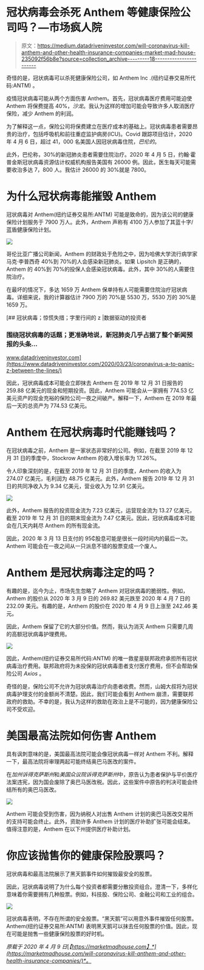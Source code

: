 # 冠状病毒会杀死 Anthem 等健康保险公司吗？—市场疯人院

> 原文：<https://medium.datadriveninvestor.com/will-coronavirus-kill-anthem-and-other-health-insurance-companies-market-mad-house-235092f56b8e?source=collection_archive---------18----------------------->

奇怪的是，冠状病毒可以杀死健康保险公司，如 Anthem Inc .(纽约证券交易所代码:ANTM) 。

疫情冠状病毒可能从两个方面伤害 Anthem。首先，冠状病毒医疗费用可能迫使 Anthem 将保费提高 40%，*沙龙*。我认为这样的增加可能会导致许多人取消医疗保险，减少 Anthem 的利润。

为了解释这一点，保险公司将保费建立在医疗成本的基础上。冠状病毒患者需要昂贵的治疗，包括呼吸机和前往重症监护病房(ICU)。Covid 跟踪项目估计，2020 年 4 月 6 日，超过 41，000 名美国人因冠状病毒住院，*巴伦的*。

此外，巴伦称，30%的新冠肺炎患者需要住院治疗。2020 年 4 月 5 日，约翰·霍普金斯冠状病毒资源估计权威机构报告美国有 26000 例。因此，医生每天可能需要收治多达 7，800 人。我估计 26000 的 30%就是 7800。

# 为什么冠状病毒能摧毁 Anthem

冠状病毒对 Anthem(纽约证券交易所:ANTM) 可能是致命的，因为该公司的健康保险计划服务于 7900 万人。此外，Anthem 声称有 4100 万人参加了其蓝十字/蓝盾健康保险计划。

![](img/25eeb1f67f65dae8372ce31033d13f13.png)

哥伦比亚广播公司新闻，Anthem 的财政处于危险之中，因为哈佛大学流行病学家马克·李普西奇 40%到 70%的人会感染新冠肺炎。如果 Lipsitch 是正确的，Anthem 的 40%到 70%的投保人会感染冠状病毒。此外，其中 30%的人需要住院治疗。

在最坏的情况下，多达 1659 万 Anthem 保单持有人可能需要住院治疗冠状病毒。详细来说，我的计算器估计 7900 万的 70%是 5530 万，5530 万的 30%是 1659 万。

[](https://www.datadriveninvestor.com/2020/03/23/coronavirus-a-to-panic-z-between-the-lines/) [## 冠状病毒；惊慌失措；字里行间的 z |数据驱动的投资者

### 围绕冠状病毒的话题；更准确地说，新冠肺炎几乎占据了整个新闻预报的头条…

www.datadriveninvestor.com](https://www.datadriveninvestor.com/2020/03/23/coronavirus-a-to-panic-z-between-the-lines/) 

因此，冠状病毒成本可能会立即抹去 Anthem 在 2019 年 12 月 31 日报告的 259.88 亿美元的现金和短期投资。因此，Anthem 可能会从一家拥有 774.53 亿美元资产的现金充裕的保险公司一夜之间破产。解释一下，Anthem 在 2019 年最后一天的总资产为 774.53 亿美元。

# Anthem 在冠状病毒时代能赚钱吗？

在冠状病毒之前，Anthem 是一家状态非常好的公司。例如，在截至 2019 年 12 月 31 日的季度中，Stockrow Anthem 的收入增长率为 17.26%。

令人印象深刻的是，在截至 2019 年 12 月 31 日的季度，Anthem 的收入为 274.07 亿美元，毛利润为 48.75 亿美元。此外，Anthem 报告 2019 年 12 月 31 日的共同净收入为 9.34 亿美元，营业收入为 12.91 亿美元。

![](img/8554927a5dea3c40cb9850417791cf4c.png)

此外，Anthem 报告的投资现金流为 7.23 亿美元，运营现金流为 13.27 亿美元，截至 2019 年 12 月 31 日的期末现金流为 7.47 亿美元。因此，冠状病毒成本可能会在几天内耗尽 Anthem 的所有现金流。

因此，2020 年 3 月 13 日支付的 95₵股息可能是很长一段时间内的最后一次。Anthem 可能会在一夜之间从一只派息不错的股票变成一个废人。

# Anthem 是冠状病毒注定的吗？

有趣的是，迄今为止，市场先生忽略了 Anthem 对冠状病毒的脆弱性。例如，Anthem 的股价从 2020 年 3 月 9 日的 269.82 美元跌至 2020 年 4 月 7 日的 232.09 美元。有趣的是，Anthem 的股价在 2020 年 4 月 9 日上涨至 242.46 美元。

因此，Anthem 保留了它的大部分价值。然而，我认为消灭 Anthem 只需要几周的高额冠状病毒护理费用。

![](img/c0af3bbe4f1fa8c896b2db9fb18d8f8e.png)

因此，Anthem(纽约证券交易所代码:ANTM) 的唯一救星是联邦政府承担所有冠状病毒治疗费用。联邦政府将为未投保的冠状病毒患者支付医疗费用，但不会帮助保险公司 *Axios* 。

奇怪的是，保险公司不允许为冠状病毒治疗向患者收费。然而，山姆大叔将为冠状病毒护理支付的金额尚不清楚。因此，我们可能会看到 Anthem 崩溃，需要联邦政府的救助。不幸的是，我认为这样的救助在政治上是不可能的，因为健康保险公司不受欢迎。

# 美国最高法院如何伤害 Anthem

具有讽刺意味的是，美国最高法院可能会像冠状病毒一样对 Anthem 不利。解释一下，最高法院将审理两起可能终结奥巴马医改的案件。

在*加州诉得克萨斯州*和*美国众议院诉得克萨斯州*中，原告认为患者保护与平价医疗法案违宪，因为国会废除了奥巴马医改税。因此，这些案件中原告的判决可能会终结所有的奥巴马医改。

![](img/cabeba493defaa6fe471d56a36e9a97f.png)

Anthem 可能会受到伤害，因为纳税人对出售 Anthem 计划的奥巴马医改交易所的支持可能会终止。此外，资助许多 Anthem 计划的医疗补助扩张可能会结束。值得注意的是，Anthem 在以下州提供医疗补助计划。

# 你应该抛售你的健康保险股票吗？

冠状病毒和最高法院展示了黑天鹅事件如何摧毁最安全的股票。

因此，冠状病毒说明了为什么每个投资者都需要分散投资组合。澄清一下，多样化意味着你需要拥有几种股票。例如，科技股、保险公司、金融公司和工业的组合。

![](img/040961039a2ea57364c157c65a5d3044.png)

冠状病毒表明，不存在所谓的安全股票。“黑天鹅”可以用意外事件摧毁任何股票。Anthem(纽约证券交易所:ANTM) 表明黑天鹅可以抹去任何股票的价值。因此，现在可能是抛售一些健康保险股票的好时机。

*原载于 2020 年 4 月 9 日*[*【https://marketmadhouse.com】*](https://marketmadhouse.com/will-coronavirus-kill-anthem-and-other-health-insurance-companies/)*。*